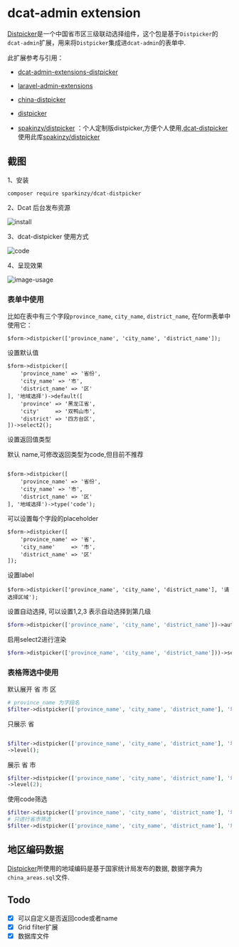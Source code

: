 # dcat-admin extension

[Distpicker](https://github.com/fengyuanchen/distpicker)是一个中国省市区三级联动选择组件，这个包是基于`Distpicker`的`dcat-admin`扩展，用来将`Distpicker`集成进`dcat-admin`的表单中.

此扩展参考与引用：

- [dcat-admin-extensions-distpicker](https://github.com/super-eggs/dcat-admin-extensions-distpicker)

- [laravel-admin-extensions](https://github.com/laravel-admin-extensions)

- [china-distpicker](https://github.com/laravel-admin-extensions/china-distpicker)

- [distpicker](https://github.com/fengyuanchen/distpicker)

- [spakinzy/distpicker](https://github.com/Sparkinzy/distpicker) ：个人定制版distpicker,方便个人使用,[dcat-distpicker](https://github.com/Sparkinzy/dcat-distpicker) 使用此库[spakinzy/distpicker](https://github.com/Sparkinzy/distpicker)
   
 

## 截图

1、安装

```composer require sparkinzy/dcat-distpicker```

2、Dcat 后台发布资源

![install](https://tva1.sinaimg.cn/large/008i3skNgy1gq1qgdqsf8g30nc0bkdsp.gif)

3、dcat-distpicker 使用方式

![code](https://tva1.sinaimg.cn/large/008i3skNgy1gq1qi98gpdj30860860t6.jpg)

4、呈现效果

![image-usage](https://tva1.sinaimg.cn/large/008i3skNgy1gq1q6t3waxj30hx0a2aaf.jpg)

 

### 表单中使用

比如在表中有三个字段`province_name`, `city_name`, `district_name`, 在form表单中使用它：

```
$form->distpicker(['province_name', 'city_name', 'district_name']);
```

设置默认值

```
$form->distpicker([
    'province_name' => '省份',
    'city_name' => '市',
    'district_name' => '区'
], '地域选择')->default([
    'province' => '黑龙江省',
    'city'     => '双鸭山市',
    'district' => '四方台区',
])->select2();
```

设置返回值类型

默认 name,可修改返回类型为code,但目前不推荐

```

$form->distpicker([
    'province_name' => '省份',
    'city_name' => '市',
    'district_name' => '区'
], '地域选择')->type('code');

```

可以设置每个字段的placeholder

```
$form->distpicker([
    'province_name' => '省',
    'city_name'     => '市',
    'district_name' => '区'
]);
```

设置label

```
$form->distpicker(['province_name', 'city_name', 'district_name'], '请选择区域');
```

设置自动选择, 可以设置1,2,3 表示自动选择到第几级

```php
$form->distpicker(['province_name', 'city_name', 'district_name'])->autoselect(1);
```

启用select2进行渲染

```php
$form->distpicker(['province_name', 'city_name', 'district_name']))->select2();
```

### 表格筛选中使用

默认展开 省 市 区

```php
# province_name 为字段名
$filter->distpicker(['province_name', 'city_name', 'district_name'], '地域选择');

```
只展示 省
```php

$filter->distpicker(['province_name', 'city_name', 'district_name'], '地域选择')
->level();

```
展示 省 市
```php
$filter->distpicker(['province_name', 'city_name', 'district_name'], '地域选择')
->level(2);
```

使用code筛选
```php
$filter->distpicker(['province_name', 'city_name', 'district_name'], '地域选择')->type('code');
# 只进行省市筛选
$filter->distpicker(['province_name', 'city_name', 'district_name'], '地域选择')->level(2)->type('code');
```


## 地区编码数据

[Distpicker](https://github.com/fengyuanchen/distpicker)所使用的地域编码是基于国家统计局发布的数据, 数据字典为`china_areas.sql`文件.

## Todo 

- [x] 可以自定义是否返回code或者name 
- [x] Grid filter扩展
- [x] 数据库文件
